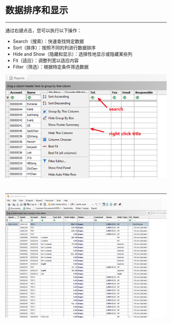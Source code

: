 # 数据排序和显示


---

通过右键点击，您可以执行以下操作：

- Search（搜索）：快速查找特定数据
- Sort（排序）：按照不同的列进行数据排序
- Hide and Show（隐藏和显示）：选择性地显示或隐藏某些列
- Fit（适应）：调整列宽以适应内容
- Filter（筛选）：根据特定条件筛选数据



![data-sorting-and-display](./images/右键点击，search,%20sort,%20hide%20and%20show,%20fit,%20filter.png)


<br>


![data-sorting-and-display-2](./images/msrdc_u9WYsftvzz.gif)
